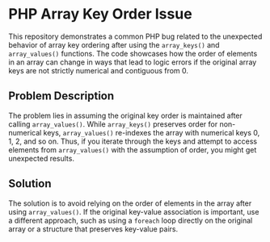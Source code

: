 # PHP Array Key Order Issue

This repository demonstrates a common PHP bug related to the unexpected behavior of array key ordering after using the `array_keys()` and `array_values()` functions.  The code showcases how the order of elements in an array can change in ways that lead to logic errors if the original array keys are not strictly numerical and contiguous from 0.

## Problem Description

The problem lies in assuming the original key order is maintained after calling `array_values()`. While `array_keys()` preserves order for non-numerical keys,  `array_values()` re-indexes the array with numerical keys 0, 1, 2, and so on. Thus, if you iterate through the keys and attempt to access elements from `array_values()` with the assumption of order, you might get unexpected results.

## Solution

The solution is to avoid relying on the order of elements in the array after using `array_values()`. If the original key-value association is important, use a different approach, such as using a `foreach` loop directly on the original array or a structure that preserves key-value pairs.